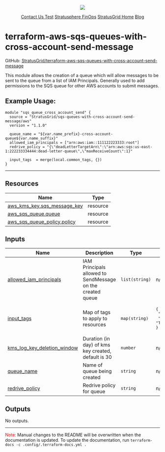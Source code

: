 <!-- BEGIN_TF_DOCS -->
<p align="center">                                                                                                                                            
                                                                                
  <img src="https://github.com/StratusGrid/terraform-readme-template/blob/main/header/stratusgrid-logo-smaller.jpg?raw=true" />
  <p align="center">
    <a href="https://stratusgrid.com/book-a-consultation">Contact Us Test</a>
    <a href="https://stratusgrid.com/cloud-cost-optimization-dashboard">Stratusphere FinOps</a>
    <a href="https://stratusgrid.com">StratusGrid Home</a>
    <a href="https://stratusgrid.com/blog">Blog</a>
  </p>
</p>

# terraform-aws-sqs-queues-with-cross-account-send-message

GitHub: [StratusGrid/terraform-aws-sqs-queues-with-cross-account-send-message](https://github.com/StratusGrid/terraform-aws-sqs-queues-with-cross-account-send-message)

This module allows the creation of a queue which will allow messages to be sent to the queue from a list of IAM Principals. Generally used to add permissions to the SQS queue for other AWS accounts to submit messages. 

## Example Usage:
```hcl
module "sqs_queue_cross_account_send" {
  source = "StratusGrid/sqs-queues-with-cross-account-send-message/aws"
  version = "1.1.0"

  queue_name = "${var.name_prefix}-cross-account-queue${var.name_suffix}"
  allowed_iam_principals = ["arn:aws:iam::111122223333:root"]
  redrive_policy = "{\"deadLetterTargetArn\":\"arn:aws:sqs:us-east-1:222233334444:dead-letter-queue\",\"maxReceiveCount\":1}"

  input_tags  = merge(local.common_tags, {})
}
```
---

## Resources

| Name | Type |
|------|------|
| [aws_kms_key.sqs_message_key](https://registry.terraform.io/providers/hashicorp/aws/latest/docs/resources/kms_key) | resource |
| [aws_sqs_queue.queue](https://registry.terraform.io/providers/hashicorp/aws/latest/docs/resources/sqs_queue) | resource |
| [aws_sqs_queue_policy.policy](https://registry.terraform.io/providers/hashicorp/aws/latest/docs/resources/sqs_queue_policy) | resource |

## Inputs

| Name | Description | Type | Default | Required |
|------|-------------|------|---------|:--------:|
| <a name="input_allowed_iam_principals"></a> [allowed\_iam\_principals](#input\_allowed\_iam\_principals) | IAM Principals allowed to SendMessage on the created queue | `list(string)` | n/a | yes |
| <a name="input_input_tags"></a> [input\_tags](#input\_input\_tags) | Map of tags to apply to resources | `map(string)` | <pre>{<br>  "Developer": "StratusGrid",<br>  "Provisioner": "Terraform"<br>}</pre> | no |
| <a name="input_kms_log_key_deletion_window"></a> [kms\_log\_key\_deletion\_window](#input\_kms\_log\_key\_deletion\_window) | Duration (in day) of kms key created, default is 30 | `number` | n/a | yes |
| <a name="input_queue_name"></a> [queue\_name](#input\_queue\_name) | Name of queue being created | `string` | n/a | yes |
| <a name="input_redrive_policy"></a> [redrive\_policy](#input\_redrive\_policy) | Redrive policy for queue | `string` | n/a | yes |

## Outputs

No outputs.

---

<span style="color:red">Note:</span> Manual changes to the README will be overwritten when the documentation is updated. To update the documentation, run `terraform-docs -c .config/.terraform-docs.yml .`
<!-- END_TF_DOCS -->